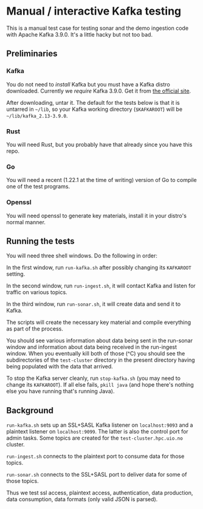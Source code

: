 # Manual / interactive Kafka testing

This is a manual test case for testing sonar and the demo ingestion code with Apache Kafka 3.9.0.
It's a little hacky but not too bad.

## Preliminaries

### Kafka

You do not need to *install* Kafka but you must have a Kafka distro downloaded.  Currently we
*require* Kafka 3.9.0.  Get it from [the official site](https://kafka.apache.org/downloads).

After downloading, untar it.  The default for the tests below is that it is untarred in `~/lib`, so
your Kafka working directory (`$KAFKAROOT`) will be `~/lib/kafka_2.13-3.9.0`.

### Rust

You will need Rust, but you probably have that already since you have this repo.

### Go

You will need a recent (1.22.1 at the time of writing) version of Go to compile one of the test
programs.

### Openssl

You will need openssl to generate key materials, install it in your distro's normal manner.

## Running the tests

You will need three shell windows.  Do the following in order:

In the first window, run `run-kafka.sh` after possibly changing its `KAFKAROOT` setting.

In the second window, run `run-ingest.sh`, it will contact Kafka and listen for traffic on various
topics.

In the third window, run `run-sonar.sh`, it will create data and send it to Kafka.

The scripts will create the necessary key material and compile everything as part of the process.

You should see various information about data being sent in the run-sonar window and information
about data being received in the run-ingest window.  When you eventually kill both of those (^C) you
should see the subdirectories of the `test-cluster` directory in the present directory having being
populated with the data that arrived.

To stop the Kafka server cleanly, run `stop-kafka.sh` (you may need to change its `KAFKAROOT`).  If
all else fails, `pkill java` (and hope there's nothing else you have running that's running Java).

## Background

`run-kafka.sh` sets up an SSL+SASL Kafka listener on `localhost:9093` and a plaintext listener on
`localhost:9099`.  The latter is also the control port for admin tasks.  Some topics are created for
the `test-cluster.hpc.uio.no` cluster.

`run-ingest.sh` connects to the plaintext port to consume data for those topics.

`run-sonar.sh` connects to the SSL+SASL port to deliver data for some of those topics.

Thus we test ssl access, plaintext access, authentication, data production, data consumption, data
formats (only valid JSON is parsed).
